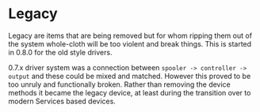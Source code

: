 # Legacy

Legacy are items that are being removed but for whom ripping them out of the system whole-cloth will be too violent and break things. This is started in 0.8.0 for the old style drivers.

0.7.x driver system was a connection between `spooler -> controller -> output` and these could be mixed and  matched. However this proved to be too unruly and functionally broken. Rather than removing the device methods it became the legacy device, at least during the transition over to modern Services based devices.